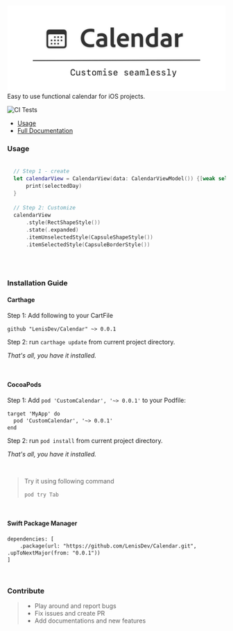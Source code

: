 ![Project Logo](./Logo.png)
Easy to use functional calendar for iOS projects.

![CI Tests](https://github.com/LenisDev/Calendar/workflows/GHActionCI/badge.svg)

- [Usage](#usage)
- [Full Documentation](https://lenisdev.github.io/Calendar/index.html)

### Usage
```swift

  // Step 1 - create
  let calendarView = CalendarView(data: CalendarViewModel()) {[weak self] (selectedDay) in
      print(selectedDay)
  }
    
  // Step 2: Customize
  calendarView
      .style(RectShapeStyle())
      .state(.expanded)
      .itemUnselectedStyle(CapsuleShapeStyle())
      .itemSelectedStyle(CapsuleBorderStyle())
      
```

<br>

### Installation Guide

#### Carthage

Step 1: 
Add following to your CartFile

```
github "LenisDev/Calendar" ~> 0.0.1
```

Step 2:
run `carthage update` from current project directory.

*That's all, you have it installed.*

<br>

#### CocoaPods

Step 1:
Add `pod 'CustomCalendar', '~> 0.0.1'` to your Podfile:

```
target 'MyApp' do
  pod 'CustomCalendar', '~> 0.0.1'
end
```

Step 2:
run `pod install` from current project directory.

*That's all, you have it installed.*

<br>

>
>
>Try it using following command
>```
>pod try Tab
>```
>

<br>

#### Swift Package Manager
```
dependencies: [
    .package(url: "https://github.com/LenisDev/Calendar.git", .upToNextMajor(from: "0.0.1"))
]
```

<br>

### Contribute
> - Play around and report bugs
> - Fix issues and create PR
> - Add documentations and new features
